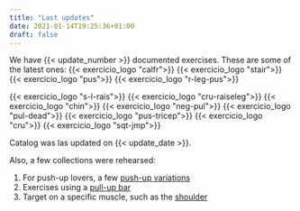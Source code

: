 ```yaml
---
title: "Last updates"
date: 2021-01-14T19:25:36+01:00
draft: false
---
```

We have {{< update_number >}} documented exercises. These are some of the latest ones:
{{< exercicio_logo "calfr">}}
{{< exercicio_logo "stair">}}
{{< exercicio_logo "pus">}}
{{< exercicio_logo "r-leg-pus">}}
<!--more-->
{{< exercicio_logo "s-l-rais">}}
{{< exercicio_logo "cru-raiseleg">}}
{{< exercicio_logo "chin">}}
{{< exercicio_logo "neg-pul">}}
{{< exercicio_logo "pul-dead">}}
{{< exercicio_logo "pus-tricep">}}
{{< exercicio_logo "cru">}}
{{< exercicio_logo "sqt-jmp">}}


<!--more-->

Catalog was las updated on {{< update_date >}}.

Also, a few collections were rehearsed:
1. For push-up lovers, a few [push-up variations](/collections/push-up-variations/)
1. Exercises using a [pull-up bar](/equipment/pull-up-bar/)
1. Target on a specific muscle, such as the [shoulder](/muscles/shoulder/)

